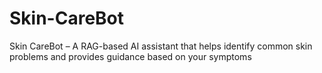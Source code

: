 # Skin-CareBot
Skin CareBot – A RAG-based AI assistant that helps identify common skin problems and provides guidance based on your symptoms
